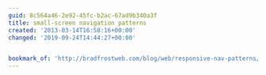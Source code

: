 ```yaml
---
guid: 8c564a46-2e92-45fc-b2ac-67ad9b340a3f
title: small-screen navigation patterns
created: '2013-03-14T16:58:16+00:00'
changed: '2019-09-24T14:44:27+00:00'


bookmark_of: 'http://bradfrostweb.com/blog/web/responsive-nav-patterns/'
---
```




